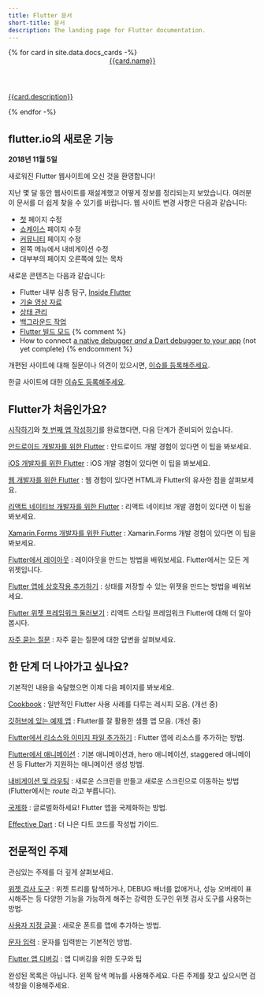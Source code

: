 ```yaml
---
title: Flutter 문서
short-title: 문서
description: The landing page for Flutter documentation.
---
```


<div class="card-deck">
{% for card in site.data.docs_cards -%}
  <a class="card" href="{{card.url}}">
    <div class="card-body">
      <header class="card-title">{{card.name}}</header>
      <p class="card-text">{{card.description}}</p>
    </div>
  </a>
{% endfor -%}
</div>

## flutter.io의 새로운 기능

**2018년 11월 5일**

새로워진 Flutter 웹사이트에 오신 것을 환영합니다!

지난 몇 달 동안 웹사이트를 재설계했고 어떻게 정보를 정리되는지 보았습니다.
여러분이 문서를 더 쉽게 찾을 수 있기를 바랍니다.
웹 사이트 변경 사항은 다음과 같습니다: 

* [첫](/) 페이지 수정
* [쇼케이스](/showcase) 페이지 수정
* [커뮤니티](/community) 페이지 수정
* 왼쪽 메뉴에서 내비게이션 수정
* 대부부의 페이지 오른쪽에 있는 목차

새로운 콘텐츠는 다음과 같습니다:

* Flutter 내부 심층 탐구,
  [Inside Flutter](/docs/resources/inside-flutter)
* [기술 영상 자료](/docs/resources/videos)
* [상태 관리](/docs/development/data-and-backend/state-mgmt)
* [백그라운드 작업](/docs/development/packages-and-plugins/background-processes)
* [Flutter 빌드 모드](/docs/testing/build-modes)
{% comment %}
* How to connect [a native debugger _and_
  a Dart debugger to your app](/docs/testing/oem-debuggers)
  (not yet complete)
{% endcomment %}

개편된 사이트에 대해 질문이나 의견이 있으시면, 
[이슈를 등록해주세요]({{site.repo.this}}/issues).

한글 사이트에 대한 [이슈도 등록해주세요](https://github.com/bro-jo/website/pulls).

## Flutter가 처음인가요?

[시작하기](/docs/get-started/install)와
 [첫 번째 앱 작성하기](/docs/get-started/codelab)를 완료했다면, 
다음 단계가 준비되어 있습니다.

[안드로이드 개발자를 위한 Flutter](/docs/get-started/flutter-for/android-devs)
: 안드로이드 개발 경험이 있다면 이 팁을 봐보세요.

[iOS 개발자를 위한 Flutter](/docs/get-started/flutter-for/ios-devs)
: iOS 개발 경험이 있다면 이 팁을 봐보세요.

[웹 개발자를 위한 Flutter](/docs/get-started/flutter-for/web-devs)
: 웹 경험이 있다면 HTML과 Flutter의 유사한 점을 살펴보세요.

[리액트 네이티브 개발자를 위한 Flutter](/docs/get-started/flutter-for/react-native-devs)
: 리액트 네이티브 개발 경험이 있다면 이 팁을 봐보세요.

[Xamarin.Forms 개발자를 위한 Flutter](/docs/get-started/flutter-for/xamarin-forms-devs)
: Xamarin.Forms 개발 경험이 있다면 이 팁을 봐보세요.

[Flutter에서 레이아웃](/docs/development/ui/layout)
: 레이아웃을 만드는 방법을 배워보세요. Flutter에서는 모든 게 위젯입니다.

[Flutter 앱에 상호작용 추가하기](/docs/development/ui/interactive)
: 상태를 저장할 수 있는 위젯을 만드는 방법을 배워보세요.

[Flutter 위젯 프레임워크 둘러보기](/docs/development/ui/widgets-intro)
: 리액트 스타일 프레임워크 Flutter에 대해 더 알아봅시다.

[자주 묻는 질문](/docs/resources/faq)
: 자주 묻는 질문에 대한 답변을 살펴보세요.


## 한 단계 더 나아가고 싶나요?

기본적인 내용을 숙달했으면 이제 다음 페이지를 봐보세요.

[Cookbook](/docs/cookbook)
: 일반적인 Flutter 사용 사례를 다루는 레시피 모음. (개선 중)

[깃허브에 있는 예제 앱](https://github.com/flutter/samples/blob/master/INDEX.md)
: Flutter를 잘 활용한 샘플 앱 모음. (개선 중)

[Flutter에서 리소스와 이미지 파일 추가하기](/docs/development/ui/assets-and-images)
: Flutter 앱에 리소스를 추가하는 방법.

[Flutter에서 애니메이션](/docs/development/ui/animations)
: 기본 애니메이션과, hero 애니메이션, staggered 애니메이션 등 Flutter가 지원하는 애니메이션 생성 방법.

[내비게이션 및 라우팅](/docs/development/ui/navigation)
: 새로운 스크린을 만들고 새로운 스크린으로 이동하는 방법 (Flutter에서는 _route_ 라고 부릅니다).

[국제화](/docs/development/accessibility-and-localization/internationalization)
: 글로벌화하세요! Flutter 앱을 국제화하는 방법.

[Effective Dart](https://www.dartlang.org/guides/language/effective-dart)
: 더 나은 다트 코드를 작성법 가이드.

## 전문적인 주제

관심있는 주제를 더 깊게 살펴보세요.

[위젯 검사 도구](/docs/development/tools/inspector)
: 위젯 트리를 탐색하거나, DEBUG 배너를 없애거나, 성능 오버레이 표시해주는 등 다양한 기능을 가능하게 해주는 강력한 도구인 위젯 검사 도구를 사용하는 방법.

[사용자 지정 글꼴](/docs/cookbook/design/fonts)
: 새로운 폰트를 앱에 추가하는 방법.

[문자 입력](/docs/cookbook/forms/text-input)
: 문자를 입력받는 기본적인 방법.

[Flutter 앱 디버깅](/docs/testing/debugging)
: 앱 디버깅을 위한 도구와 팁

완성된 목록은 아닙니다.
왼쪽 탐색 메뉴를 사용해주세요. 다른 주제를 찾고 싶으시면 검색창을 이용해주세요. 
